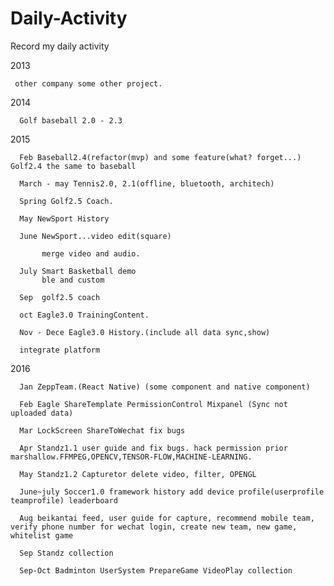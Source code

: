 # Daily-Activity
Record my daily activity  

2013 
   
     other company some other project.
     
2014 
	
	  Golf baseball 2.0 - 2.3

2015 
	  
	  Feb Baseball2.4(refactor(mvp) and some feature(what? forget...) Golf2.4 the same to baseball

	  March - may Tennis2.0, 2.1(offline, bluetooth, architech)
	  
	  Spring Golf2.5 Coach.
	  
	  May NewSport History
	  
	  June NewSport...video edit(square)
	  
	       merge video and audio.
	  
	  July Smart Basketball demo
	       ble and custom
	  
	  Sep  golf2.5 coach
	  
	  oct Eagle3.0 TrainingContent.
	  
	  Nov - Dece Eagle3.0 History.(include all data sync,show)
	  
	  integrate platform

2016	  

	  Jan ZeppTeam.(React Native) (some component and native component)
	  
	  Feb Eagle ShareTemplate PermissionControl Mixpanel (Sync not uploaded data)
	  
	  Mar LockScreen ShareToWechat fix bugs
	  
	  Apr Standz1.1 user guide and fix bugs. hack permission prior marshallow.FFMPEG,OPENCV,TENSOR-FLOW,MACHINE-LEARNING.
	  
	  May Standz1.2 Capturetor delete video, filter, OPENGL
	  
	  June~july Soccer1.0 framework history add device profile(userprofile teamprofile) leaderboard
	  
	  Aug beikantai feed, user guide for capture, recommend mobile team, verify phone number for wechat login, create new team, new game, whitelist game

	  Sep Standz collection	
	  
	  Sep-Oct Badminton UserSystem PrepareGame VideoPlay collection
